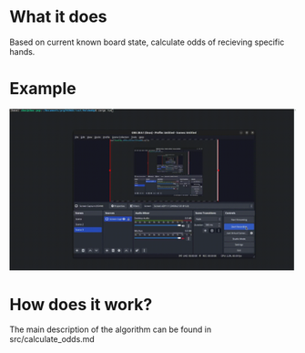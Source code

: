 # What it does
Based on current known board state, calculate odds of recieving specific hands.

# Example
![screen-gif](./example.gif)

# How does it work?
The main description of the algorithm can be found in src/calculate_odds.md
